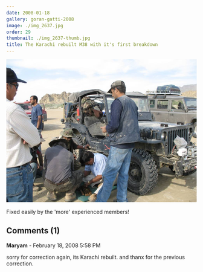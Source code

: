 ```yaml
---
date: 2008-01-18
gallery: goran-gatti-2008
image: ./img_2637.jpg
order: 29
thumbnail: ./img_2637-thumb.jpg
title: The Karachi rebuilt M38 with it's first breakdown
---
```


![The Karachi rebuilt M38 with it's first breakdown](./img_2637.jpg)

Fixed easily by the 'more' experienced members!

<div id="comments">

## Comments (1)

<div id="comment">

**Maryam** - February 18, 2008  5:58 PM

sorry for correction again, its Karachi rebuilt. and thanx for the previous correction.

</div>

</div>